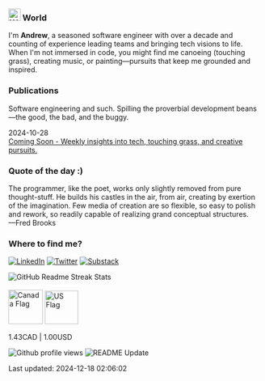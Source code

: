 <h3>
	<img
		src="https://raw.githubusercontent.com/Tarikul-Islam-Anik/Telegram-Animated-Emojis/main/People/Waving%20Hand.webp"
		alt="Waving Hand"
		width="24"
		height="24"
	/>
	World
</h3>
<p>
	I'm <strong>Andrew</strong>, a seasoned software engineer with over a decade and counting of experience leading teams and bringing tech visions to life. When I'm not immersed in code, you might find me canoeing (touching grass), creating music, or painting—pursuits that keep me grounded and inspired.
</p>
<h3>Publications</h3>
<p>Software engineering and such. Spilling the proverbial development beans—the good, the bad, and the buggy.</p>


2024-10-28 <br />
<a href="https://www.apl.directory/blog/coming-soon" target="_blank"> Coming Soon - Weekly insights into tech, touching grass, and creative pursuits.</a>



<h3>Quote of the day :)</h3>
<text
	>The programmer, like the poet, works only slightly removed from pure thought-stuff. He builds his castles in the air, from air, creating by exertion of the imagination. Few media of creation are so flexible, so easy to polish and rework, so readily capable of realizing grand conceptual structures.<br />
	—Fred Brooks</text
>

<h3>Where to find me?</h3>
<p>
	<a href="https://linkedin.com/in/andrewpl" target="_blank"
		><img
			alt="LinkedIn"
			src="https://img.shields.io/badge/linkedin-%2312100E.svg?&style=for-the-badge&logo=linkedin&logoColor=blue"
	/></a>
	<a href="https://twitter.com/apl8080" target="_blank"
		><img
			alt="Twitter"
			src="https://img.shields.io/badge/twitter-%2312100E.svg?&style=for-the-badge&logo=x&logoColor=white"
	/></a>
	<a href="https://apl9000.substack.com" target="_blank"
		><img
			alt="Substack"
			src="https://img.shields.io/badge/substack-%2312100E.svg?&style=for-the-badge&logo=substack&logoColor=orange"
	/></a>
</p>
<img
	src="https://github-readme-streak-stats.herokuapp.com/?user=apl9000&theme=dark&hide_border=true"
	alt="GitHub Readme Streak Stats"
/>
<br />
<br />
<div>
	<img
		alt="Canada Flag"
		width="68"
		src="https://upload.wikimedia.org/wikipedia/commons/thumb/d/d9/Flag_of_Canada_%28Pantone%29.svg/2880px-Flag_of_Canada_%28Pantone%29.svg.png"
	/>
	<img
		alt="US Flag"
		width="66"
		src="https://upload.wikimedia.org/wikipedia/en/thumb/a/a4/Flag_of_the_United_States.svg/1600px-Flag_of_the_United_States.svg.png?20151118161041"
	/>
	<p>1.43CAD | 1.00USD</p>
</div>
<img
	alt="Github profile views"
	src="https://pageview.vercel.app/?github_user=apl9000"
/>
<img
	alt="README Update"
	src="https://github.com/apl9000/apl9000/actions/workflows/readme_update.yaml/badge.svg"
/>
<p>Last updated: 2024-12-18 02:06:02</p>
